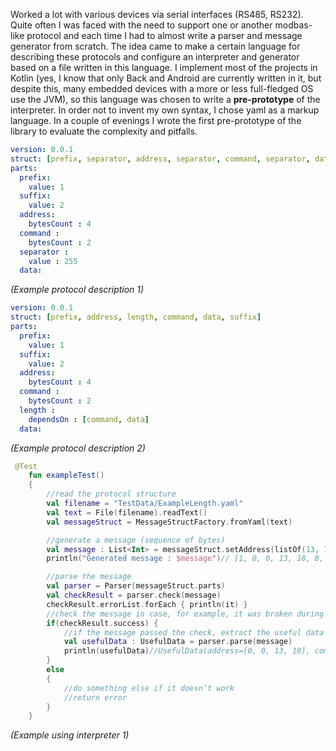 Worked a lot with various devices via serial interfaces (RS485, RS232). Quite often I was faced with the need to support one or another modbas-like protocol and each time I had to almost write a parser and message generator from scratch. The idea came to make a certain language for describing these protocols and configure an interpreter and generator based on a file written in this language. I implement most of the projects in Kotlin (yes, I know that only Back and Android are currently written in it, but despite this, many embedded devices with a more or less full-fledged OS use the JVM), so this language was chosen to write a <b>pre-prototype</b> of the interpreter. In order not to invent my own syntax, I chose yaml as a markup language. In a couple of evenings I wrote the first pre-prototype of the library to evaluate the complexity and pitfalls.
``` yaml
version: 0.0.1
struct: [prefix, separator, address, separator, command, separator, data, separator, suffix]
parts:
  prefix:
    value: 1
  suffix:
    value: 2
  address:
    bytesCount : 4
  command :
    bytesCount : 2
  separator :
    value : 255
  data:
``` 
<i>(Example protocol description 1)</i>

``` yaml
version: 0.0.1
struct: [prefix, address, length, command, data, suffix]
parts:
  prefix:
    value: 1
  suffix:
    value: 2
  address:
    bytesCount : 4
  command :
    bytesCount : 2
  length :
    dependsOn : [command, data]
  data:
``` 
<i>(Example protocol description 2)</i>
``` kotlin
 @Test
    fun exampleTest()
    {
        //read the protocol structure
        val filename = "TestData/ExampleLength.yaml"
        val text = File(filename).readText()
        val messageStruct = MessageStructFactory.fromYaml(text)

        //generate a message (sequence of bytes)
        val message : List<Int> = messageStruct.setAddress(listOf(13, 18)).setCommand(listOf(1)).setData(listOf(12,13,14,15,16,17)).build()
        println("Generated message : $message")// [1, 0, 0, 13, 18, 8, 0, 1, 12, 13, 14, 15, 16, 17, 2]

        //parse the message
        val parser = Parser(messageStruct.parts)
        val checkResult = parser.check(message)
        checkResult.errorList.forEach { println(it) }
        //check the message in case, for example, it was broken during transmission
        if(checkResult.success) {
            //if the message passed the check, extract the useful data
            val usefulData : UsefulData = parser.parse(message)
            println(usefulData)//UsefulData(address=[0, 0, 13, 18], command=[0, 1], data=[12, 13, 14, 15, 16, 17])
        }
        else
        {
            //do something else if it doesn’t work
            //return error
        }
    }
``` 
<i>(Example using interpreter 1)</i><br>
